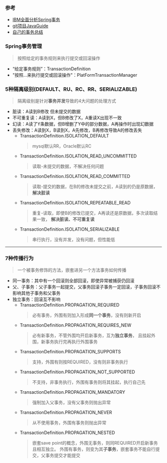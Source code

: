 ### 参考
- [IBM全面分析Spring事务](https://www.ibm.com/developerworks/cn/education/opensource/os-cn-spring-trans/index.html)
- [git项目JavaGuide](https://juejin.im/post/5b00c52ef265da0b95276091)
- [自己的事务总结](https://juejin.im/post/5d4be7e06fb9a06b1417d0a0)

### Spring事务管理
>按照给定的事务规则来执行提交或回滚操作
   - “给定事务规则”：TransactionDefinition
   - "按照...来执行提交或回滚操作"：PlatFormTransactionManager

### 5种隔离级别(DEFAULT、RU、RC、RR、SERIALIZABLE)
>隔离级别是针对**事务并发**导致的4大问题的处理方式
- 脏读：A读到B修改 但未提交的数据
- 不可重复读：A读到X，但B修改了X，A重读X出现不一致
- 幻读：A读了Y条数据，但B增删了Y中的部分数据，A再操作时出现幻数据
- 丢失修改：A读到X，B读到X，A先修改，B再修改导致A的修改丢失
    - TransactionDefinition.ISOLATION_DEFAULT
        >mysql默认RR，Oracle默认RC
    - TransactionDefinition.ISOLATION_READ_UNCOMMITTED
        >读取-未提交的数据，不解决任何问题
    - TransactionDefinition.ISOLATION_READ_COMMITTED
        >读取-提交的数据，在B的修改未提交之前，A读到的仍是原数据，
        **解决脏读**
    - TransactionDefinition.ISOLATION_REPEATABLE_READ
        >重复-读取，即使B的修改已提交，A再读还是原数据，多次读取结果一致，
        **解决脏读、不可重复读**
    - TransactionDefinition.ISOLATION_SERIALIZABLE
        >串行执行，没有并发，没有问题，但性能低
---
### 7种传播行为
>一个被事务修饰的方法，嵌套进另一个方法事务如何传播
- 同一事务：其中有一个回滚则全部回滚，即使异常被捕获仍回滚
- 父、子事务：父子事务一起提交，父事务回滚子事务一定回滚，子事务回滚不影响其他子事务和父事务
- 独立事务：回滚互不影响
    - TransactionDefinition.PROPAGATION_REQUIRED
        >必有事务，外围有则加入形成**同一个事务**，没有则新开启
    - TransactionDefinition.PROPAGATION_REQUIRES_NEW
        >必有新事务，不管外围均开启新事务，互为**独立事务**，
        且挂起外围，新事务执行完再执行外围事务
    - TransactionDefinition.PROPAGATION_SUPPORTS
        >支持，外围有则按REQUIRED，没有则非事务执行
    - TransactionDefinition.PROPAGATION_NOT_SUPPORTED
        >不支持，非事务执行，外围有事务则将其挂起，执行自己先
    - TransactionDefinition.PROPAGATION_MANDATORY
        >强制加入父事务，没有父事务则抛出异常
    - TransactionDefinition.PROPAGATION_NEVER
        >从不使用事务，外围有事务则抛出异常
    - TransactionDefinition.PROPAGATION_NESTED
        >嵌套save point的概念，外围无事务，则同REQUIRED开启新事务且相互独立。
        外围有事务，则变为其**子事务**，嵌套事务不能自行提交，父事务提交才能提交